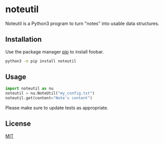 # noteutil
Noteutil is a Python3 program to turn "notes" into usable data structures.

## Installation

Use the package manager [pip](https://pip.pypa.io/en/stable/) to install foobar.

```bash
python3 -m pip install noteutil
```

## Usage

```python
import noteutil as nu
noteutil = nu.NoteUtil("my_config.txt")
noteutil.get(content="Note's content")
```

Please make sure to update tests as appropriate.

## License
[MIT](https://choosealicense.com/licenses/mit/)